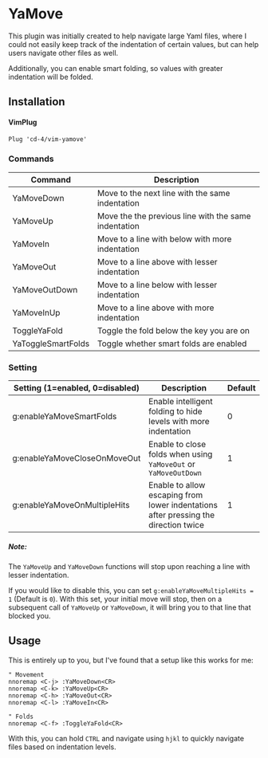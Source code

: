 # YaMove

This plugin was initially created to help navigate large Yaml files, where
I could not easily keep track of the indentation of certain values, but can
help users navigate other files as well.

Additionally, you can enable smart folding, so values with greater indentation
will be folded.

## Installation

#### VimPlug

```
Plug 'cd-4/vim-yamove'
```

### Commands

Command | Description
--- | ---
YaMoveDown | Move to the next line with the same indentation
YaMoveUp | Move the the previous line with the same indentation
YaMoveIn | Move to a line with below with more indentation
YaMoveOut | Move to a line above with lesser indentation
YaMoveOutDown | Move to a line below with lesser indentation
YaMoveInUp | Move to a line above with more indentation
ToggleYaFold | Toggle the fold below the key you are on
YaToggleSmartFolds | Toggle whether smart folds are enabled

### Setting

Setting (1=enabled, 0=disabled) | Description | Default
--- | --- | ---
g:enableYaMoveSmartFolds | Enable intelligent folding to hide levels with more indentation | 0
g:enableYaMoveCloseOnMoveOut | Enable to close folds when using `YaMoveOut` or `YaMoveOutDown` | 1
g:enableYaMoveOnMultipleHits | Enable to allow escaping from lower indentations after pressing the direction twice | 1

##### Note:

The `YaMoveUp` and `YaMoveDown` functions will stop upon reaching a line with
lesser indentation.

If you would like to disable this, you can set `g:enableYaMoveMultipleHits = 1` (Default is `0`). With this set, your initial move will stop, then on a subsequent call of `YaMoveUp` or `YaMoveDown`, it will bring you to that line that blocked you.


## Usage

This is entirely up to you, but I've found that a setup like this works for me:

```
" Movement
nnoremap <C-j> :YaMoveDown<CR>
nnoremap <C-k> :YaMoveUp<CR>
nnoremap <C-h> :YaMoveOut<CR>
nnoremap <C-l> :YaMoveIn<CR>

" Folds
nnoremap <C-f> :ToggleYaFold<CR>
```

With this, you can hold `CTRL` and navigate using `hjkl` to quickly
navigate files based on indentation levels.
